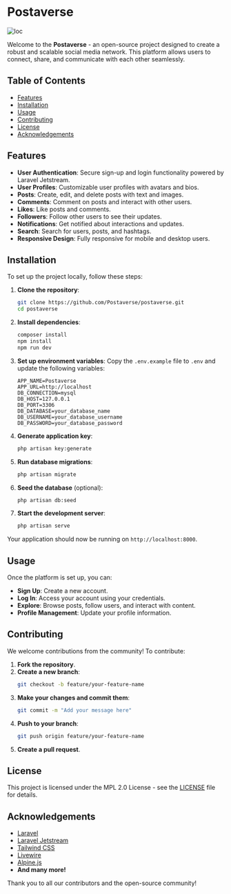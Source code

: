 # Postaverse
![loc](https://img.shields.io/endpoint?url=https://ghloc.vercel.app/api/postaverse/postaverse/badge?filter=.php$&label=Lines%20of%20Code%20(PHP)&color=B66BFE)

Welcome to the **Postaverse** - an open-source project designed to create a robust and scalable social media network. This platform allows users to connect, share, and communicate with each other seamlessly.

## Table of Contents

- [Features](#features)
- [Installation](#installation)
- [Usage](#usage)
- [Contributing](#contributing)
- [License](#license)
- [Acknowledgements](#acknowledgements)

## Features

- **User Authentication**: Secure sign-up and login functionality powered by Laravel Jetstream.
- **User Profiles**: Customizable user profiles with avatars and bios.
- **Posts**: Create, edit, and delete posts with text and images.
- **Comments**: Comment on posts and interact with other users.
- **Likes**: Like posts and comments.
- **Followers**: Follow other users to see their updates.
- **Notifications**: Get notified about interactions and updates.
- **Search**: Search for users, posts, and hashtags.
- **Responsive Design**: Fully responsive for mobile and desktop users.

## Installation

To set up the project locally, follow these steps:

1. **Clone the repository**:
    ```bash
    git clone https://github.com/Postaverse/postaverse.git
    cd postaverse
    ```

2. **Install dependencies**:
    ```bash
    composer install
    npm install
    npm run dev
    ```

3. **Set up environment variables**:
    Copy the `.env.example` file to `.env` and update the following variables:
    ```
    APP_NAME=Postaverse
    APP_URL=http://localhost
    DB_CONNECTION=mysql
    DB_HOST=127.0.0.1
    DB_PORT=3306
    DB_DATABASE=your_database_name
    DB_USERNAME=your_database_username
    DB_PASSWORD=your_database_password
    ```

4. **Generate application key**:
    ```bash
    php artisan key:generate
    ```

5. **Run database migrations**:
    ```bash
    php artisan migrate
    ```

6. **Seed the database** (optional):
    ```bash
    php artisan db:seed
    ```

7. **Start the development server**:
    ```bash
    php artisan serve
    ```

Your application should now be running on `http://localhost:8000`.

## Usage

Once the platform is set up, you can:

- **Sign Up**: Create a new account.
- **Log In**: Access your account using your credentials.
- **Explore**: Browse posts, follow users, and interact with content.
- **Profile Management**: Update your profile information.

## Contributing

We welcome contributions from the community! To contribute:

1. **Fork the repository**.
2. **Create a new branch**:
    ```bash
    git checkout -b feature/your-feature-name
    ```
3. **Make your changes and commit them**:
    ```bash
    git commit -m "Add your message here"
    ```
4. **Push to your branch**:
    ```bash
    git push origin feature/your-feature-name
    ```
5. **Create a pull request**.

## License

This project is licensed under the MPL 2.0 License - see the [LICENSE](LICENSE.md) file for details.

## Acknowledgements

- [Laravel](https://laravel.com/)
- [Laravel Jetstream](https://jetstream.laravel.com/)
- [Tailwind CSS](https://tailwindcss.com/)
- [Livewire](https://laravel-livewire.com/)
- [Alpine.js](https://alpinejs.dev/)
- **And many more!**

Thank you to all our contributors and the open-source community!
